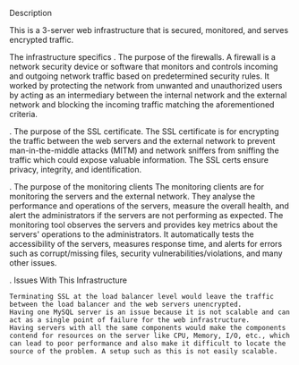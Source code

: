 Description

This is a 3-server web infrastructure that is secured, monitored, and serves encrypted traffic.

The infrastructure specifics
. The purpose of the firewalls.
    A firewall is a network security device or software that monitors and controls incoming and outgoing network traffic based on predetermined security rules.
    It worked by protecting the network from unwanted and unauthorized users by acting as an intermediary between the internal network and the external network and blocking the incoming traffic matching the aforementioned criteria.

. The purpose of the SSL certificate.
    The SSL certificate is for encrypting the traffic between the web servers and the external network to prevent man-in-the-middle attacks (MITM) and network sniffers from sniffing the traffic which could expose valuable information. The SSL certs ensure privacy, integrity, and identification.

. The purpose of the monitoring clients
    The monitoring clients are for monitoring the servers and the external network. They analyse the performance and operations of the servers, measure the overall health, and alert the administrators if the servers are not performing as expected. The monitoring tool observes the servers and provides key metrics about the servers' operations to the administrators. It automatically tests the accessibility of the servers, measures response time, and alerts for errors such as corrupt/missing files, security vulnerabilities/violations, and many other issues.


. Issues With This Infrastructure


    Terminating SSL at the load balancer level would leave the traffic between the load balancer and the web servers unencrypted.
    Having one MySQL server is an issue because it is not scalable and can act as a single point of failure for the web infrastructure.
    Having servers with all the same components would make the components contend for resources on the server like CPU, Memory, I/O, etc., which can lead to poor performance and also make it difficult to locate the source of the problem. A setup such as this is not easily scalable.

